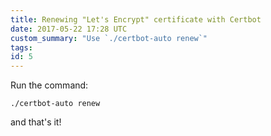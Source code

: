 ```yaml
---
title: Renewing "Let's Encrypt" certificate with Certbot
date: 2017-05-22 17:28 UTC
custom_summary: "Use `./certbot-auto renew`"
tags:
id: 5
---
```


Run the command:

```
./certbot-auto renew
```

and that's it!

